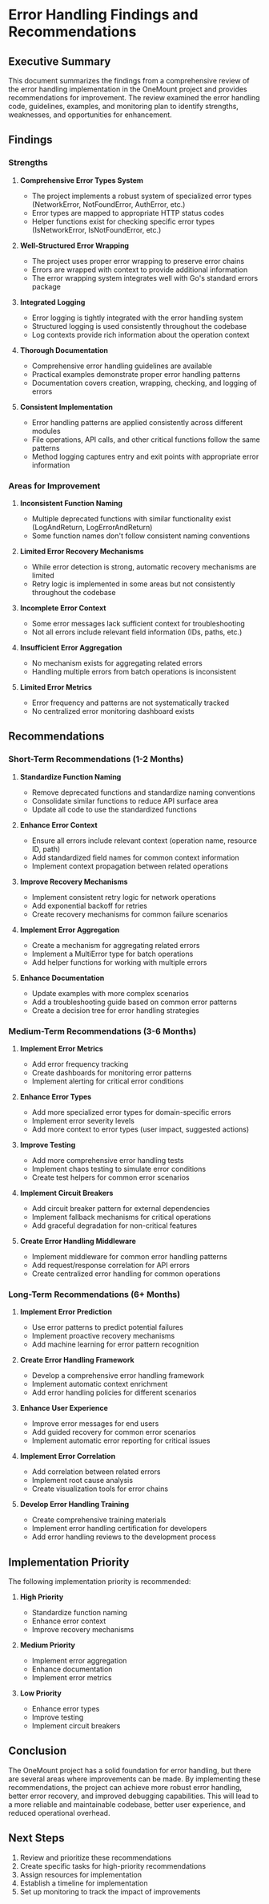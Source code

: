 # Error Handling Findings and Recommendations

## Executive Summary

This document summarizes the findings from a comprehensive review of the error handling implementation in the OneMount project and provides recommendations for improvement. The review examined the error handling code, guidelines, examples, and monitoring plan to identify strengths, weaknesses, and opportunities for enhancement.

## Findings

### Strengths

1. **Comprehensive Error Types System**
   - The project implements a robust system of specialized error types (NetworkError, NotFoundError, AuthError, etc.)
   - Error types are mapped to appropriate HTTP status codes
   - Helper functions exist for checking specific error types (IsNetworkError, IsNotFoundError, etc.)

2. **Well-Structured Error Wrapping**
   - The project uses proper error wrapping to preserve error chains
   - Errors are wrapped with context to provide additional information
   - The error wrapping system integrates well with Go's standard errors package

3. **Integrated Logging**
   - Error logging is tightly integrated with the error handling system
   - Structured logging is used consistently throughout the codebase
   - Log contexts provide rich information about the operation context

4. **Thorough Documentation**
   - Comprehensive error handling guidelines are available
   - Practical examples demonstrate proper error handling patterns
   - Documentation covers creation, wrapping, checking, and logging of errors

5. **Consistent Implementation**
   - Error handling patterns are applied consistently across different modules
   - File operations, API calls, and other critical functions follow the same patterns
   - Method logging captures entry and exit points with appropriate error information

### Areas for Improvement

1. **Inconsistent Function Naming**
   - Multiple deprecated functions with similar functionality exist (LogAndReturn, LogErrorAndReturn)
   - Some function names don't follow consistent naming conventions

2. **Limited Error Recovery Mechanisms**
   - While error detection is strong, automatic recovery mechanisms are limited
   - Retry logic is implemented in some areas but not consistently throughout the codebase

3. **Incomplete Error Context**
   - Some error messages lack sufficient context for troubleshooting
   - Not all errors include relevant field information (IDs, paths, etc.)

4. **Insufficient Error Aggregation**
   - No mechanism exists for aggregating related errors
   - Handling multiple errors from batch operations is inconsistent

5. **Limited Error Metrics**
   - Error frequency and patterns are not systematically tracked
   - No centralized error monitoring dashboard exists

## Recommendations

### Short-Term Recommendations (1-2 Months)

1. **Standardize Function Naming**
   - Remove deprecated functions and standardize naming conventions
   - Consolidate similar functions to reduce API surface area
   - Update all code to use the standardized functions

2. **Enhance Error Context**
   - Ensure all errors include relevant context (operation name, resource ID, path)
   - Add standardized field names for common context information
   - Implement context propagation between related operations

3. **Improve Recovery Mechanisms**
   - Implement consistent retry logic for network operations
   - Add exponential backoff for retries
   - Create recovery mechanisms for common failure scenarios

4. **Implement Error Aggregation**
   - Create a mechanism for aggregating related errors
   - Implement a MultiError type for batch operations
   - Add helper functions for working with multiple errors

5. **Enhance Documentation**
   - Update examples with more complex scenarios
   - Add a troubleshooting guide based on common error patterns
   - Create a decision tree for error handling strategies

### Medium-Term Recommendations (3-6 Months)

1. **Implement Error Metrics**
   - Add error frequency tracking
   - Create dashboards for monitoring error patterns
   - Implement alerting for critical error conditions

2. **Enhance Error Types**
   - Add more specialized error types for domain-specific errors
   - Implement error severity levels
   - Add more context to error types (user impact, suggested actions)

3. **Improve Testing**
   - Add more comprehensive error handling tests
   - Implement chaos testing to simulate error conditions
   - Create test helpers for common error scenarios

4. **Implement Circuit Breakers**
   - Add circuit breaker pattern for external dependencies
   - Implement fallback mechanisms for critical operations
   - Add graceful degradation for non-critical features

5. **Create Error Handling Middleware**
   - Implement middleware for common error handling patterns
   - Add request/response correlation for API errors
   - Create centralized error handling for common operations

### Long-Term Recommendations (6+ Months)

1. **Implement Error Prediction**
   - Use error patterns to predict potential failures
   - Implement proactive recovery mechanisms
   - Add machine learning for error pattern recognition

2. **Create Error Handling Framework**
   - Develop a comprehensive error handling framework
   - Implement automatic context enrichment
   - Add error handling policies for different scenarios

3. **Enhance User Experience**
   - Improve error messages for end users
   - Add guided recovery for common error scenarios
   - Implement automatic error reporting for critical issues

4. **Implement Error Correlation**
   - Add correlation between related errors
   - Implement root cause analysis
   - Create visualization tools for error chains

5. **Develop Error Handling Training**
   - Create comprehensive training materials
   - Implement error handling certification for developers
   - Add error handling reviews to the development process

## Implementation Priority

The following implementation priority is recommended:

1. **High Priority**
   - Standardize function naming
   - Enhance error context
   - Improve recovery mechanisms

2. **Medium Priority**
   - Implement error aggregation
   - Enhance documentation
   - Implement error metrics

3. **Low Priority**
   - Enhance error types
   - Improve testing
   - Implement circuit breakers

## Conclusion

The OneMount project has a solid foundation for error handling, but there are several areas where improvements can be made. By implementing these recommendations, the project can achieve more robust error handling, better error recovery, and improved debugging capabilities. This will lead to a more reliable and maintainable codebase, better user experience, and reduced operational overhead.

## Next Steps

1. Review and prioritize these recommendations
2. Create specific tasks for high-priority recommendations
3. Assign resources for implementation
4. Establish a timeline for implementation
5. Set up monitoring to track the impact of improvements